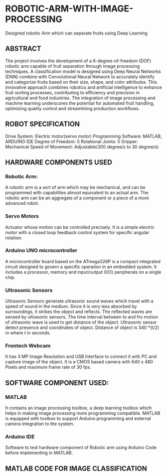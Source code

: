 # ROBOTIC-ARM-WITH-IMAGE-PROCESSING
Designed robotic Arm which can separate fruits using Deep Learning

## ABSTRACT

The project involves the development of a 6-degree-of-freedom (DOF) robotic arm capable of fruit separation through image processing techniques. A classification model is designed using Deep Neural Networks (DNN) combine with Convolutional Neural Network to accurately identify and categorize fruits based on their size, shape, and color attributes. This innovative approach combines robotics and artificial intelligence to enhance fruit sorting processes, contributing to efficiency and precision in agricultural and food industries. The integration of image processing and machine learning underscores the potential for automated fruit handling, optimizing quality control and streamlining production workflows.

## ROBOT SPECIFICATION
Drive System: Electric motor(servo motor)
Programming Software: MATLAB, ARDUINO IDE
Degree of Freedom: 5
Rotational Joints: 5
Gripper: Mechanical
Speed of Movement: Adjustable(300 degree/s to 30 degree/s)

## HARDWARE COMPONENTS USED
### Robotic Arm:
A robotic arm is a sort of arm which may be mechanical, and can be programmed with
capabilities almost equivalent to an actual arm. The robotic arm can be an aggregate of a
component or a piece of a more advanced robot.

### Servo Motors
Actuator whose motion can be controlled precisely. It is a simple electric motor with a
closed loop feedback control system for specific angular rotation.

### Arduino UNO microcontroller
A microcontroller board based on the ATmega328P is a compact integrated circuit
designed to govern a specific operation in an embedded system. It includes a processor, memory
and input/output (I/O) peripherals on a single chip.

### Ultrasonic Sensors
Ultrasonic Sensors generate ultrasonic sound waves which travel with a speed of sound in
the medium. Since it is very less absorbed by surroundings, it strikes the object and reflects. The
reflected waves are sensed by ultrasonic sensors. The time interval between to and fro motion of
ultrasonic wave is used to get distance of the object. Ultrasonic sensor detect presence and coordinates of object.
Distance of object is 340 *(t/2) m where t in seconds.

### Frontech Webcam
It has 3 MP Image Resolution and USB Interface to connect it with PC and capture image of the object. It is a CMOS based camera with 640 x 480 Pixels and maximum frame rate of 30 fps.

## SOFTWARE COMPONENT USED:

### MATLAB
It contains an image processing toolbox, a deep learning toolbox which helps in making image processing more programming compatible. MATLAB is equipped with toolbox to support Arduino programming and external camera integration to the system.

### Arduino IDE
Software to test hardware component of Robotic arm using Arduino Code before implementing in MATLAB.

## MATLAB CODE FOR IMAGE CLASSIFICATION




















